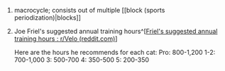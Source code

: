 1. macrocycle; consists out of multiple [[block (sports periodization)|blocks]]
2. Joe Friel's suggested annual training hours^[[Friel's suggested annual training hours : r/Velo (reddit.com)](https://www.reddit.com/r/Velo/comments/1xb9zm/friels_suggested_annual_training_hours/)]
   
   Here are the hours he recommends for each cat:
   Pro: 800-1,200
   1-2: 700-1,000
   3: 500-700
   4: 350-500
   5: 200-350